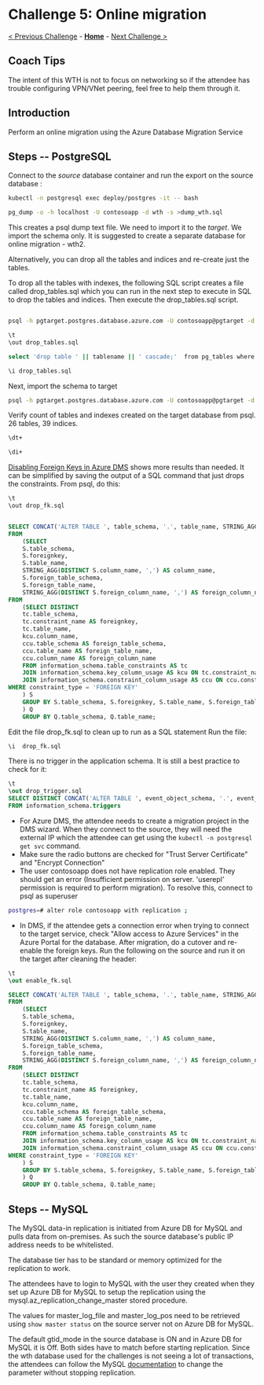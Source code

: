 # Challenge 5: Online migration

[< Previous Challenge](./04-offline-cutover-validation.md) - **[Home](./README.md)** - [Next Challenge >](./06-online-cutover-validation.md)

## Coach Tips

The intent of this WTH is not to focus on networking so if the attendee has trouble configuring VPN/VNet peering, feel free to help them through it. 

## Introduction

Perform an online migration using the Azure Database Migration Service

## Steps -- PostgreSQL

Connect to the *source* database container and run the export on the source database :

```bash
kubectl -n postgresql exec deploy/postgres -it -- bash

pg_dump -o -h localhost -U contosoapp -d wth -s >dump_wth.sql
```

This creates a psql dump text file. We need to import it to the *target*. We import the schema only. It is suggested to create a separate database for online migration - wth2. 

Alternatively, you can drop all the tables and indices and re-create just the tables.

To drop all the tables with indexes, the following SQL script creates a file called drop_tables.sql which you can run in the next step to execute in SQL to drop the tables and indices. Then execute the drop_tables.sql script.

```bash

psql -h pgtarget.postgres.database.azure.com -U contosoapp@pgtarget -d wth 

\t
\out drop_tables.sql

select 'drop table ' || tablename || ' cascade;'  from pg_tables where tableowner = 'contosoapp' and schemaname = 'public' ;

\i drop_tables.sql

```


Next, import the schema to target

```bash
psql -h pgtarget.postgres.database.azure.com -U contosoapp@pgtarget -d wth < dump_wth.sql
```

Verify count of tables and indexes created on the target database from psql. 26 tables, 39 indices.

```bash
\dt+

\di+

```

[Disabling Foreign Keys in Azure DMS](https://docs.microsoft.com/en-us/azure/dms/tutorial-postgresql-azure-postgresql-online-portal) shows more results than needed. It can be simplified by saving the output of a SQL command that just drops the constraints. From psql, do this:

```bash
\t
\out drop_fk.sql
```

```sql

SELECT CONCAT('ALTER TABLE ', table_schema, '.', table_name, STRING_AGG(DISTINCT CONCAT(' DROP CONSTRAINT ', foreignkey), ','), ';') as DropQuery
FROM
    (SELECT
    S.table_schema,
    S.foreignkey,
    S.table_name,
    STRING_AGG(DISTINCT S.column_name, ',') AS column_name,
    S.foreign_table_schema,
    S.foreign_table_name,
    STRING_AGG(DISTINCT S.foreign_column_name, ',') AS foreign_column_name
FROM
    (SELECT DISTINCT
    tc.table_schema,
    tc.constraint_name AS foreignkey,
    tc.table_name,
    kcu.column_name,
    ccu.table_schema AS foreign_table_schema,
    ccu.table_name AS foreign_table_name,
    ccu.column_name AS foreign_column_name
    FROM information_schema.table_constraints AS tc
    JOIN information_schema.key_column_usage AS kcu ON tc.constraint_name = kcu.constraint_name AND tc.table_schema = kcu.table_schema
    JOIN information_schema.constraint_column_usage AS ccu ON ccu.constraint_name = tc.constraint_name AND ccu.table_schema = tc.table_schema
WHERE constraint_type = 'FOREIGN KEY'
    ) S
    GROUP BY S.table_schema, S.foreignkey, S.table_name, S.foreign_table_schema, S.foreign_table_name
    ) Q
    GROUP BY Q.table_schema, Q.table_name;

```

Edit the file drop_fk.sql to clean up to run as a SQL statement
Run the file:

```bash
\i  drop_fk.sql
```

There is no trigger in the application schema. It is still a best practice to check for it:

```sql
\t
\out drop_trigger.sql
SELECT DISTINCT CONCAT('ALTER TABLE ', event_object_schema, '.', event_object_table, ' DISABLE TRIGGER ', trigger_name, ';')
FROM information_schema.triggers
```

* For Azure DMS, the attendee needs to create a migration project in the DMS wizard. When they connect to the source, they will need the external IP which the attendee can get using the `kubectl -n postgresql get svc` command. 
* Make sure the radio buttons are checked for "Trust Server Certificate" and "Encrypt Connection"
* The user contosoapp does not have replication role enabled. They should get an error (Insufficient permission on server. 'userepl' permission is required to perform migration). To resolve this, connect to psql as superuser

```bash 
postgres=# alter role contosoapp with replication ;
```

* In DMS, if the attendee gets a connection error when trying to connect to the target service, check "Allow access to Azure Services" in the Azure Portal for the database. After migration, do a cutover and re-enable the foreign keys. Run the following on the source and run it on the target after cleaning the header:

```sql
\t
\out enable_fk.sql

SELECT CONCAT('ALTER TABLE ', table_schema, '.', table_name, STRING_AGG(DISTINCT CONCAT(' ADD CONSTRAINT ', foreignkey, ' FOREIGN KEY (', column_name, ')', ' REFERENCES ', foreign_table_schema, '.', foreign_table_name, '(', foreign_column_name, ')' ), ','), ';') as AddQuery
FROM
    (SELECT
    S.table_schema,
    S.foreignkey,
    S.table_name,
    STRING_AGG(DISTINCT S.column_name, ',') AS column_name,
    S.foreign_table_schema,
    S.foreign_table_name,
    STRING_AGG(DISTINCT S.foreign_column_name, ',') AS foreign_column_name
FROM
    (SELECT DISTINCT
    tc.table_schema,
    tc.constraint_name AS foreignkey,
    tc.table_name,
    kcu.column_name,
    ccu.table_schema AS foreign_table_schema,
    ccu.table_name AS foreign_table_name,
    ccu.column_name AS foreign_column_name
    FROM information_schema.table_constraints AS tc
    JOIN information_schema.key_column_usage AS kcu ON tc.constraint_name = kcu.constraint_name AND tc.table_schema = kcu.table_schema
    JOIN information_schema.constraint_column_usage AS ccu ON ccu.constraint_name = tc.constraint_name AND ccu.table_schema = tc.table_schema
WHERE constraint_type = 'FOREIGN KEY'
    ) S
    GROUP BY S.table_schema, S.foreignkey, S.table_name, S.foreign_table_schema, S.foreign_table_name
    ) Q
    GROUP BY Q.table_schema, Q.table_name;
```


## Steps -- MySQL

The MySQL data-in replication is initiated from Azure DB for MySQL and pulls data from on-premises. As such the source database's public IP address needs to be whitelisted. 

The database tier has to be standard or memory optimized for the replication to work.

The attendees have to login to MySQL with the user they created when they set up Azure DB for MySQL to setup the replication using the mysql.az_replication_change_master stored procedure. 

The values for master_log_file and master_log_pos need to be retrieved using `show master status` on the source server not on Azure DB for MySQL. 

The default gtid_mode in the source database is ON and in Azure DB for MySQL it is Off. Both sides have to match before starting replication.
Since the wth database used for the challenges is not seeing a lot of transactions, the attendees can follow the MySQL [documentation](https://dev.mysql.com/doc/refman/5.7/en/replication-mode-change-online-disable-gtids.html) to change the parameter without stopping replication.





